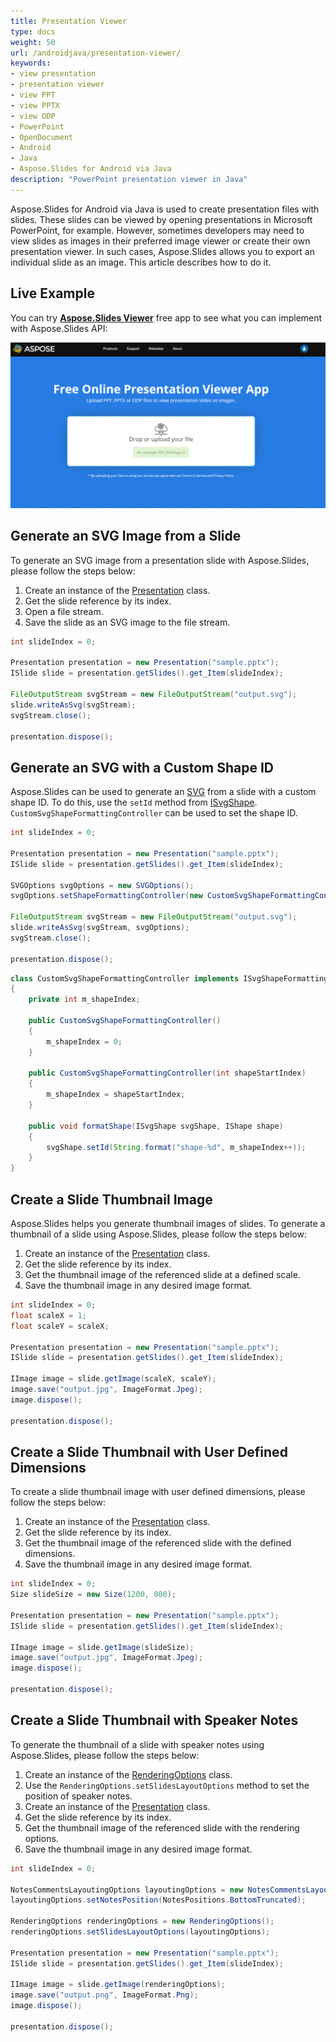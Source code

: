 ```yaml
---
title: Presentation Viewer
type: docs
weight: 50
url: /androidjava/presentation-viewer/
keywords: 
- view presentation
- presentation viewer
- view PPT
- view PPTX
- view ODP
- PowerPoint
- OpenDocument
- Android
- Java
- Aspose.Slides for Android via Java
description: "PowerPoint presentation viewer in Java"
---
```


Aspose.Slides for Android via Java is used to create presentation files with slides. These slides can be viewed by opening presentations in Microsoft PowerPoint, for example. However, sometimes developers may need to view slides as images in their preferred image viewer or create their own presentation viewer. In such cases, Aspose.Slides allows you to export an individual slide as an image. This article describes how to do it.

## **Live Example**

You can try [**Aspose.Slides Viewer**](https://products.aspose.app/slides/viewer/) free app to see what you can implement with Aspose.Slides API:

[](https://products.aspose.app/slides/viewer/)

[![todo:image_alt_text](slides-viewer.png)](https://products.aspose.app/slides/viewer/)

## **Generate an SVG Image from a Slide**

To generate an SVG image from a presentation slide with Aspose.Slides, please follow the steps below:

1. Create an instance of the [Presentation](https://reference.aspose.com/slides/androidjava/com.aspose.slides/presentation/) class.
1. Get the slide reference by its index.
1. Open a file stream.
1. Save the slide as an SVG image to the file stream.

```java
int slideIndex = 0;

Presentation presentation = new Presentation("sample.pptx");
ISlide slide = presentation.getSlides().get_Item(slideIndex);

FileOutputStream svgStream = new FileOutputStream("output.svg");
slide.writeAsSvg(svgStream);
svgStream.close();

presentation.dispose();
```

## **Generate an SVG with a Custom Shape ID**

Aspose.Slides can be used to generate an [SVG](https://docs.fileformat.com/page-description-language/svg/) from a slide with a custom shape ID. To do this, use the `setId` method from [ISvgShape](https://reference.aspose.com/slides/androidjava/com.aspose.slides/isvgshape/). `CustomSvgShapeFormattingController` can be used to set the shape ID.

```java
int slideIndex = 0;

Presentation presentation = new Presentation("sample.pptx");
ISlide slide = presentation.getSlides().get_Item(slideIndex);

SVGOptions svgOptions = new SVGOptions();
svgOptions.setShapeFormattingController(new CustomSvgShapeFormattingController());

FileOutputStream svgStream = new FileOutputStream("output.svg");
slide.writeAsSvg(svgStream, svgOptions);
svgStream.close();

presentation.dispose();
```
```java
class CustomSvgShapeFormattingController implements ISvgShapeFormattingController
{
    private int m_shapeIndex;

    public CustomSvgShapeFormattingController()
    {
        m_shapeIndex = 0;
    }

    public CustomSvgShapeFormattingController(int shapeStartIndex)
    {
        m_shapeIndex = shapeStartIndex;
    }

    public void formatShape(ISvgShape svgShape, IShape shape)
    {
        svgShape.setId(String.format("shape-%d", m_shapeIndex++));
    }
}
```

## **Create a Slide Thumbnail Image**

Aspose.Slides helps you generate thumbnail images of slides. To generate a thumbnail of a slide using Aspose.Slides, please follow the steps below:

1. Create an instance of the [Presentation](https://reference.aspose.com/slides/androidjava/com.aspose.slides/presentation/) class.
1. Get the slide reference by its index.
1. Get the thumbnail image of the referenced slide at a defined scale.
1. Save the thumbnail image in any desired image format.

```java
int slideIndex = 0;
float scaleX = 1;
float scaleY = scaleX;

Presentation presentation = new Presentation("sample.pptx");
ISlide slide = presentation.getSlides().get_Item(slideIndex);

IImage image = slide.getImage(scaleX, scaleY);
image.save("output.jpg", ImageFormat.Jpeg);
image.dispose();

presentation.dispose();
```

## **Create a Slide Thumbnail with User Defined Dimensions**

To create a slide thumbnail image with user defined dimensions, please follow the steps below:

1. Create an instance of the [Presentation](https://reference.aspose.com/slides/androidjava/com.aspose.slides/presentation/) class.
1. Get the slide reference by its index.
1. Get the thumbnail image of the referenced slide with the defined dimensions.
1. Save the thumbnail image in any desired image format.

```java
int slideIndex = 0;
Size slideSize = new Size(1200, 800);

Presentation presentation = new Presentation("sample.pptx");
ISlide slide = presentation.getSlides().get_Item(slideIndex);

IImage image = slide.getImage(slideSize);
image.save("output.jpg", ImageFormat.Jpeg);
image.dispose();

presentation.dispose();
```

## **Create a Slide Thumbnail with Speaker Notes**

To generate the thumbnail of a slide with speaker notes using Aspose.Slides, please follow the steps below:

1. Create an instance of the [RenderingOptions](https://reference.aspose.com/slides/androidjava/com.aspose.slides/renderingoptions/) class.
1. Use the `RenderingOptions.setSlidesLayoutOptions` method to set the position of speaker notes.
1. Create an instance of the [Presentation](https://reference.aspose.com/slides/androidjava/com.aspose.slides/presentation/) class.
1. Get the slide reference by its index.
1. Get the thumbnail image of the referenced slide with the rendering options.
1. Save the thumbnail image in any desired image format.

```java
int slideIndex = 0;

NotesCommentsLayoutingOptions layoutingOptions = new NotesCommentsLayoutingOptions();
layoutingOptions.setNotesPosition(NotesPositions.BottomTruncated);

RenderingOptions renderingOptions = new RenderingOptions();
renderingOptions.setSlidesLayoutOptions(layoutingOptions);

Presentation presentation = new Presentation("sample.pptx");
ISlide slide = presentation.getSlides().get_Item(slideIndex);

IImage image = slide.getImage(renderingOptions);
image.save("output.png", ImageFormat.Png);
image.dispose();

presentation.dispose();
```
